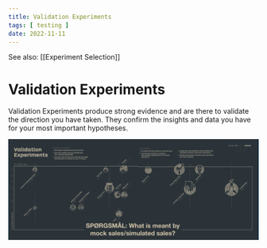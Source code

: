 ```yaml
---
title: Validation Experiments
tags: [ testing ]
date: 2022-11-11
---
```


See also: [[Experiment Selection]]

# Validation Experiments
Validation Experiments produce strong evidence and are there to validate the direction you have taken. They confirm the insights and data you have for your most important hypotheses.

![](img/pasted_img_20221111133339.png)

